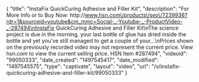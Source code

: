 {
    "title": "InstaFix QuickCuring Adhesive and Filler Kit",
    "description": "For More Info or to Buy Now: http:\/\/www.hsn.com\/products\/seo\/7239936?rdr=1&sourceid=youtube&cm_mmc=Social-_-Youtube-_-ProductVideo-_-287494\nInstaFix QuickCuring Adhesive and Filler Kit\nThe science project is due in the morning, your last bottle of glue has dried inside the bottle and yet you've still managed to get a couple of your...\nPrices shown on the previously recorded video may not represent the current price.  View hsn.com to view the current selling price. HSN Item #287494",
    "videoid": "99050333",
    "date_created": "1497545417",
    "date_modified": "1497545575",
    "type": "captivate",
    "layout": "video",
    "url": "\/v\/instafix-quickcuring-adhesive-and-filler-kit\/99050333"
}